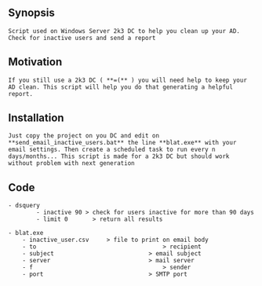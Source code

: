 ## Synopsis

	Script used on Windows Server 2k3 DC to help you clean up your AD. Check for inactive users and send a report

## Motivation

	If you still use a 2k3 DC ( **=(** ) you will need help to keep your AD clean. This script will help you do that generating a helpful report.

## Installation

	Just copy the project on you DC and edit on **send_email_inactive_users.bat** the line **blat.exe** with your email settings. Then create a scheduled task to run every n days/months... This script is made for a 2k3 DC but should work without problem with next generation

## Code

	- dsquery
			- inactive 90 > check for users inactive for more than 90 days
			- limit 0 		> return all results

	- blat.exe
		- inactive_user.csv 	> file to print on email body
		- to 									> recipient
		- subject							> email subject
		- server 							> mail server
		- f 									> sender
		- port 								> SMTP port
